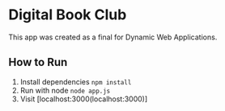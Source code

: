 # Digital Book Club
This app was created as a final for Dynamic Web Applications.

## How to Run
1. Install dependencies `npm install`
2. Run with node `node app.js`
3. Visit [localhost:3000(localhost:3000)]